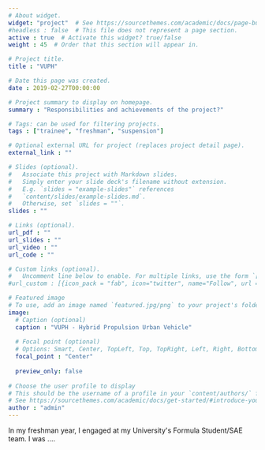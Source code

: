 ```yaml
---
# About widget.
widget: "project"  # See https://sourcethemes.com/academic/docs/page-builder/
#headless : false  # This file does not represent a page section.
active : true  # Activate this widget? true/false
weight : 45  # Order that this section will appear in.

# Project title.
title : "VUPH"

# Date this page was created.
date : 2019-02-27T00:00:00

# Project summary to display on homepage.
summary : "Responsibilities and achievements of the project?"

# Tags: can be used for filtering projects.
tags : ["trainee", "freshman", "suspension"]

# Optional external URL for project (replaces project detail page).
external_link : ""

# Slides (optional).
#   Associate this project with Markdown slides.
#   Simply enter your slide deck's filename without extension.
#   E.g. `slides = "example-slides"` references 
#   `content/slides/example-slides.md`.
#   Otherwise, set `slides = ""`.
slides : ""

# Links (optional).
url_pdf : ""
url_slides : ""
url_video : ""
url_code : ""

# Custom links (optional).
#   Uncomment line below to enable. For multiple links, use the form `[{...}, {...}, {...}]`.
#url_custom : [{icon_pack = "fab", icon="twitter", name="Follow", url = "https://twitter.com/georgecushen"}]

# Featured image
# To use, add an image named `featured.jpg/png` to your project's folder. 
image:
  # Caption (optional)
  caption : "VUPH - Hybrid Propulsion Urban Vehicle"
  
  # Focal point (optional)
  # Options: Smart, Center, TopLeft, Top, TopRight, Left, Right, BottomLeft, Bottom, BottomRight
  focal_point : "Center"
  
  preview_only: false
  
# Choose the user profile to display
# This should be the username of a profile in your `content/authors/` folder.
# See https://sourcethemes.com/academic/docs/get-started/#introduce-yourself
author : "admin"
---
```


In my freshman year, I engaged at my University's Formula Student/SAE team. I was ....


